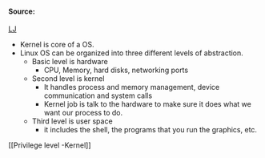 #### Source:
[LJ](https://linuxjourney.com/lesson/kernel-overview)

* Kernel is core of a OS.
* Linux OS can be organized into three different levels of abstraction.
	* Basic level is hardware
		* CPU, Memory, hard disks, networking ports
	* Second level is kernel
		* It handles process and memory management, device communication and system calls
		* Kernel job is talk to the hardware to make sure it does what we want our process to do.
	* Third level is user space
		* it includes the shell, the programs that you run the graphics, etc.

[[Privilege level -Kernel]]
